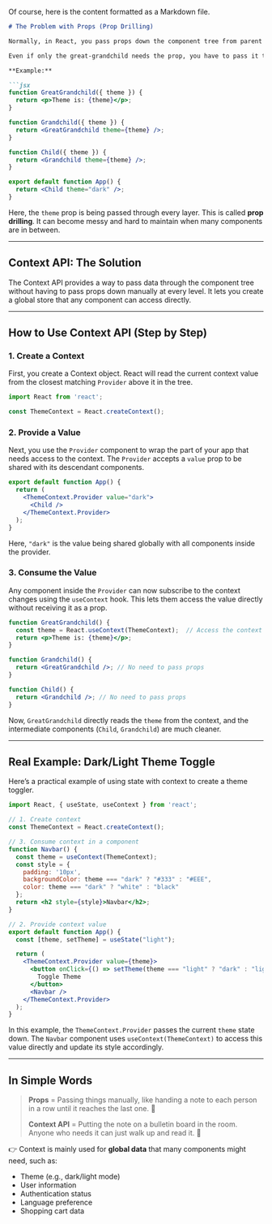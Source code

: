 Of course, here is the content formatted as a Markdown file.

````markdown
# The Problem with Props (Prop Drilling)

Normally, in React, you pass props down the component tree from parent to child, then to grandchild, and so on. This becomes a problem when a deeply nested component needs data from a component high up in the tree.

Even if only the great-grandchild needs the prop, you have to pass it through all the intermediate components.

**Example:**

```jsx
function GreatGrandchild({ theme }) {
  return <p>Theme is: {theme}</p>;
}

function Grandchild({ theme }) {
  return <GreatGrandchild theme={theme} />;
}

function Child({ theme }) {
  return <Grandchild theme={theme} />;
}

export default function App() {
  return <Child theme="dark" />;
}
````

Here, the `theme` prop is being passed through every layer. This is called **prop drilling**. It can become messy and hard to maintain when many components are in between.

-----

## Context API: The Solution

The Context API provides a way to pass data through the component tree without having to pass props down manually at every level. It lets you create a global store that any component can access directly.

-----

## How to Use Context API (Step by Step)

### 1\. Create a Context

First, you create a Context object. React will read the current context value from the closest matching `Provider` above it in the tree.

```jsx
import React from 'react';

const ThemeContext = React.createContext();
```

### 2\. Provide a Value

Next, you use the `Provider` component to wrap the part of your app that needs access to the context. The `Provider` accepts a `value` prop to be shared with its descendant components.

```jsx
export default function App() {
  return (
    <ThemeContext.Provider value="dark">
      <Child />
    </ThemeContext.Provider>
  );
}
```

Here, `"dark"` is the value being shared globally with all components inside the provider.

### 3\. Consume the Value

Any component inside the `Provider` can now subscribe to the context changes using the `useContext` hook. This lets them access the value directly without receiving it as a prop.

```jsx
function GreatGrandchild() {
  const theme = React.useContext(ThemeContext);  // Access the context value directly
  return <p>Theme is: {theme}</p>;
}

function Grandchild() {
  return <GreatGrandchild />; // No need to pass props
}

function Child() {
  return <Grandchild />; // No need to pass props
}
```

Now, `GreatGrandchild` directly reads the `theme` from the context, and the intermediate components (`Child`, `Grandchild`) are much cleaner.

-----

## Real Example: Dark/Light Theme Toggle

Here’s a practical example of using state with context to create a theme toggler.

```jsx
import React, { useState, useContext } from 'react';

// 1. Create context
const ThemeContext = React.createContext();

// 3. Consume context in a component
function Navbar() {
  const theme = useContext(ThemeContext);
  const style = {
    padding: '10px',
    backgroundColor: theme === "dark" ? "#333" : "#EEE",
    color: theme === "dark" ? "white" : "black"
  };
  return <h2 style={style}>Navbar</h2>;
}

// 2. Provide context value
export default function App() {
  const [theme, setTheme] = useState("light");

  return (
    <ThemeContext.Provider value={theme}>
      <button onClick={() => setTheme(theme === "light" ? "dark" : "light")}>
        Toggle Theme
      </button>
      <Navbar />
    </ThemeContext.Provider>
  );
}
```

In this example, the `ThemeContext.Provider` passes the current `theme` state down. The `Navbar` component uses `useContext(ThemeContext)` to access this value directly and update its style accordingly.

-----

## In Simple Words

> **Props** = Passing things manually, like handing a note to each person in a row until it reaches the last one. 📝
>
> **Context API** = Putting the note on a bulletin board in the room. Anyone who needs it can just walk up and read it. 📌

👉 Context is mainly used for **global data** that many components might need, such as:

  - Theme (e.g., dark/light mode)
  - User information
  - Authentication status
  - Language preference
  - Shopping cart data

```
```